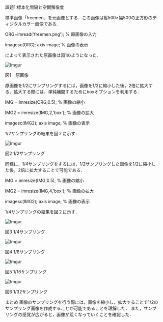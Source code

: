 
課題1:標本化間隔と空間解像度


標準画像「freemen」を元画像とする．この画像は縦500×幅500の正方形のディジタルカラー画像である.

ORG=imread('freemen.png'); % 原画像の入力

imagesc(ORG); axis image; % 画像の表示

によって表示された原画像は図1のようになった．

![Imgur](http://i.imgur.com/LhAG3aJ.png)

図1　原画像

原画像を1/2にサンプリングするには，画像を1/2に縮小した後，2倍に拡大する．拡大する際には，単純補間するためにboxオプションを利用する．

IMG = imresize(ORG,0.5); % 画像の縮小

IMG2 = imresize(IMG,2,'box'); % 画像の拡大

imagesc(IMG2); axis image; % 画像の表示

1/2サンプリングの結果を図２に示す．

![Imgur](http://i.imgur.com/LM4Hiii.png)

図2 1/2サンプリング

同様に，1/4サンプリングをするには，1/2サンプリングした画像を1/2に縮小した後，2倍に拡大することで可能である．

IMG = imresize(IMG,0.5); % 画像の縮小

IMG2 = imresize(IMG,4,'box'); % 画像の拡大

imagesc(IMG2); axis image; % 画像の表示

1/4サンプリングの結果を図２に示す．

![Imgur](http://i.imgur.com/peupomr.png)

図3 1/4サンプリング

![Imgur](http://i.imgur.com/X0F4IXi.png)

図4 1/8サンプリング

![Imgur](http://i.imgur.com/7g2VqJl.png)

図5 1/16サンプリング

![Imgur](http://i.imgur.com/hsDFYKb.png)

図6 1/32サンプリング


まとめ
画像のサンプリングを行う際には，画像を縮小し，拡大することで1/2のサンプリング画像を作成することが可能であることを理解した．
また，サンプリングの感覚が広がると，画像が荒くなっていくことを確認した．

